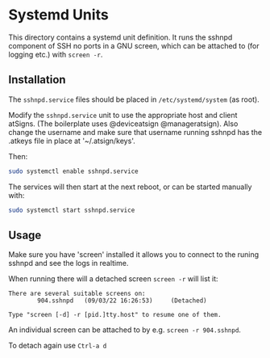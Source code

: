 # Systemd Units

This directory contains a systemd unit definition. It runs the sshnpd component
of SSH no ports in a GNU screen, which can be attached to (for logging etc.)
with `screen -r`.

## Installation

The `sshnpd.service` files should be placed in `/etc/systemd/system` (as root).

Modify the `sshnpd.service` unit to use the appropriate host and client
atSigns. (The boilerplate uses @deviceatsign @manageratsign). Also change the username and make sure that username running sshnpd has the .atkeys file in place at '~/.atsign/keys'.

Then:

```bash
sudo systemctl enable sshnpd.service
```

The services will then start at the next reboot, or can be started manually
with:

```bash
sudo systemctl start sshnpd.service
```

## Usage

Make sure you have 'screen' installed it allows you to connect to the runing sshnpd and see the logs in realtime.

When running there will a detached screen `screen -r` will list it:

```
There are several suitable screens on:
        904.sshnpd   (09/03/22 16:26:53)     (Detached)

Type "screen [-d] -r [pid.]tty.host" to resume one of them.
```

An individual screen can be attached to by e.g. `screen -r 904.sshnpd`.

To detach again use `Ctrl-a d`
